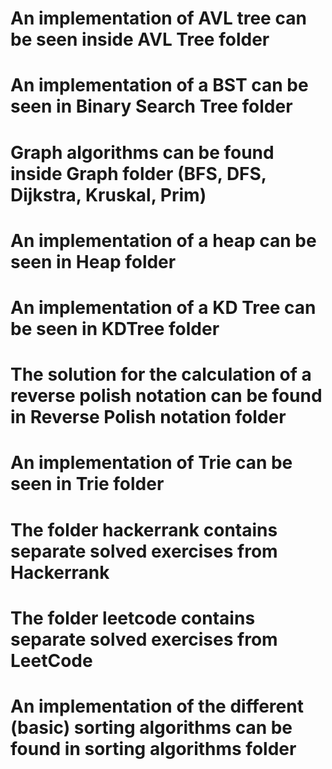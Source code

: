 # An implementation of AVL tree can be seen inside AVL Tree folder
# An implementation of a BST can be seen in Binary Search Tree folder
# Graph algorithms can be found inside Graph folder (BFS, DFS, Dijkstra, Kruskal, Prim)
# An implementation of a heap can be seen in Heap folder
# An implementation of a KD Tree can be seen in KDTree folder
# The solution for the calculation of a reverse polish notation can be found in Reverse Polish notation folder
# An implementation of Trie can be seen in Trie folder
# The folder hackerrank contains separate solved exercises from Hackerrank
# The folder leetcode contains separate solved exercises from LeetCode
# An implementation of the different (basic) sorting algorithms can be found in sorting algorithms folder
